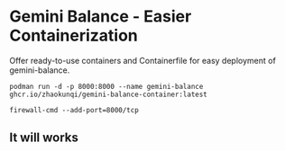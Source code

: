 # Gemini Balance - Easier Containerization

Offer ready-to-use containers and Containerfile for easy deployment of gemini-balance.

```
podman run -d -p 8000:8000 --name gemini-balance ghcr.io/zhaokunqi/gemini-balance-container:latest
```

```
firewall-cmd --add-port=8000/tcp
```

## It will works
